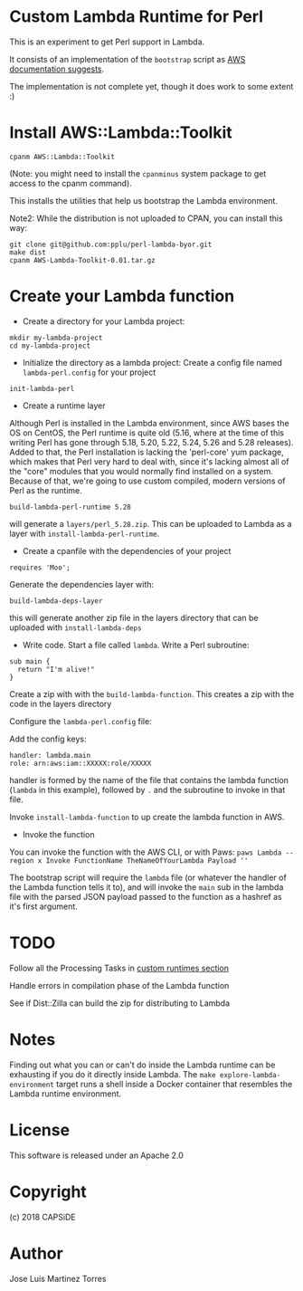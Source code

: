 Custom Lambda Runtime for Perl
==============================

This is an experiment to get Perl support in Lambda.

It consists of an implementation of the `bootstrap` script as [AWS documentation suggests](https://docs.aws.amazon.com/lambda/latest/dg/runtimes-api.html).

The implementation is not complete yet, though it does work to some extent :)

Install AWS::Lambda::Toolkit
============================

```
cpanm AWS::Lambda::Toolkit
```

(Note: you might need to install the `cpanminus` system package to get access to the cpanm command).

This installs the utilities that help us bootstrap the Lambda environment.

Note2: While the distribution is not uploaded to CPAN, you can install this way:

```
git clone git@github.com:pplu/perl-lambda-byor.git
make dist
cpanm AWS-Lambda-Toolkit-0.01.tar.gz
```

Create your Lambda function
===========================

 - Create a directory for your Lambda project:

```
mkdir my-lambda-project
cd my-lambda-project
```

 - Initialize the directory as a lambda project:
Create a config file named `lambda-perl.config` for your project
```
init-lambda-perl
```
 - Create a runtime layer

Although Perl is installed in the Lambda environment, since AWS bases the OS on CentOS, the Perl runtime is quite old (5.16, where at the time of this
writing Perl has gone through 5.18, 5.20, 5.22, 5.24, 5.26 and 5.28 releases). Added to that, the Perl installation is lacking the 'perl-core' yum
package, which makes that Perl very hard to deal with, since it's lacking almost all of the "core" modules that you would normally find installed
on a system. Because of that, we're going to use custom compiled, modern versions of Perl as the runtime.

```
build-lambda-perl-runtime 5.28
```

will generate a `layers/perl_5.28.zip`. This can be uploaded to Lambda as a layer with `install-lambda-perl-runtime`.

 - Create a cpanfile with the dependencies of your project

```
requires 'Moo';
```

Generate the dependencies layer with:

```
build-lambda-deps-layer
```

this will generate another zip file in the layers directory that can be uploaded with `install-lambda-deps`

 - Write code. Start a file called `lambda`. Write a Perl subroutine:

```
sub main {
  return "I'm alive!"
}
```

Create a zip with with the `build-lambda-function`. This creates a zip with the code in the layers directory

Configure the `lambda-perl.config` file:

Add the config keys:
 
```
handler: lambda.main
role: arn:aws:iam::XXXXX:role/XXXXX
```

handler is formed by the name of the file that contains the lambda function (`lambda` in this example), followed
by `.` and the subroutine to invoke in that file.

Invoke `install-lambda-function` to up create the lambda function in AWS.

 - Invoke the function

You can invoke the function with the AWS CLI, or with Paws: `paws Lambda --region x Invoke FunctionName TheNameOfYourLambda Payload ''`

The bootstrap script will require the `lambda` file (or whatever the handler of the Lambda function tells it to), and will invoke the `main` sub in 
the lambda file with the parsed JSON payload passed to the function as a hashref as it's first argument.

TODO
====

Follow all the Processing Tasks in [custom runtimes section](https://docs.aws.amazon.com/lambda/latest/dg/runtimes-custom.html)

Handle errors in compilation phase of the Lambda function

See if Dist::Zilla can build the zip for distributing to Lambda

Notes
=====

Finding out what you can or can't do inside the Lambda runtime can be exhausting if you do it directly inside Lambda. The `make explore-lambda-environment` target 
runs a shell inside a Docker container that resembles the Lambda runtime environment.

License
=======

This software is released under an Apache 2.0

Copyright
=========

(c) 2018 CAPSiDE

Author
======

Jose Luis Martinez Torres



